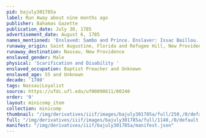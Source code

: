 ```yaml
---
pid: bajuly301785a
label: Run Away about nine months ago
publisher: Bahamas Gazette
publication_date: July 30, 1785
advertisement_date: August 6, 1785
names_mentioned: 'Enslaved: Sambo and Prince. Enslaver: Issac Baillou. '
runaway_origin: Saint Augustine, Florida and Refugee Hill, New Providence, The Bahamas
runaway_destination: Nassau, New Providence
enslaved_gender: Male
physical: 'Scarification and Disability '
enslaved_occupation: Baptist Preacher and Unknown
enslaved_age: 55 and Unknown
decade: '1780'
tags: Nassau|Loyalist
source: https://ufdc.ufl.edu/uf00098611/00240
order: '9'
layout: minicomp_item
collection: minicomp
thumbnail: "/img/derivatives/iiif/images/bajuly301785a/full/250,/0/default.jpg"
full: "/img/derivatives/iiif/images/bajuly301785a/full/1140,/0/default.jpg"
manifest: "/img/derivatives/iiif/bajuly301785a/manifest.json"
---
```

